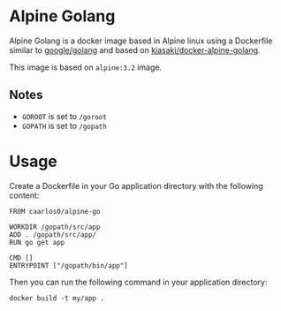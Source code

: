 # Alpine Golang

Alpine Golang is a docker image based in Alpine linux using a Dockerfile
similar to [google/golang](https://registry.hub.docker.com/u/google/golang/)
and based on [kiasaki/docker-alpine-golang](https://github.com/kiasaki/docker-alpine-golang).

This image is based on `alpine:3.2` image.

## Notes

- `GOROOT` is set to `/goroot`
- `GOPATH` is set to `/gopath`

# Usage

Create a Dockerfile in your Go application directory with the following content:

```
FROM caarlos0/alpine-go

WORKDIR /gopath/src/app
ADD . /gopath/src/app/
RUN go get app

CMD []
ENTRYPOINT ["/gopath/bin/app"]
```

Then you can run the following command in your application directory:

```
docker build -t my/app .
```
